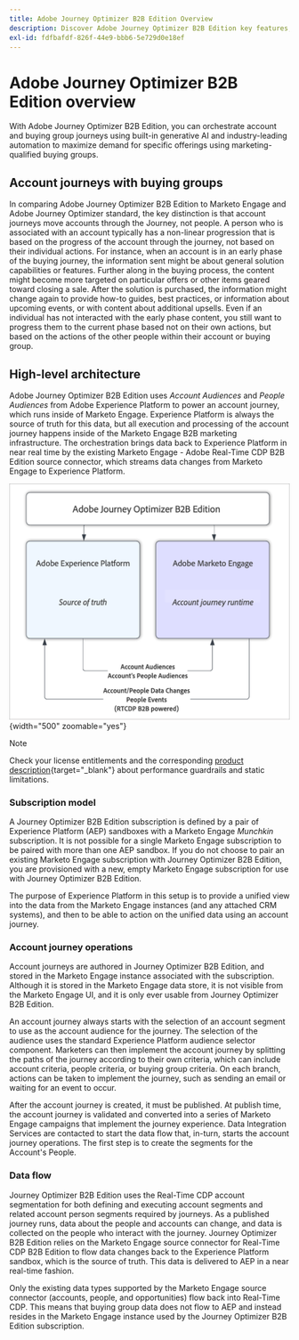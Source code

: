 ```yaml
---
title: Adobe Journey Optimizer B2B Edition Overview
description: Discover Adobe Journey Optimizer B2B Edition key features, use cases, and architectures.
exl-id: fdfbafdf-826f-44e9-bbb6-5e729d0e18ef
---
```

# Adobe Journey Optimizer B2B Edition overview

With Adobe Journey Optimizer B2B Edition, you can orchestrate account and buying group journeys using built-in generative AI and industry-leading automation to maximize demand for specific offerings using marketing-qualified buying groups.

## Account journeys with buying groups

In comparing Adobe Journey Optimizer B2B Edition to Marketo Engage and Adobe Journey Optimizer standard, the key distinction is that account journeys move accounts through the Journey, not people. A person who is associated with an account typically has a non-linear progression that is based on the progress of the account through the journey, not based on their individual actions. For instance, when an account is in an early phase of the buying journey, the information sent might be about general solution capabilities or features. Further along in the buying process, the content might become more targeted on particular offers or other items geared toward closing a sale. After the solution is purchased, the information might change again to provide how-to guides, best practices, or information about upcoming events, or with content about additional upsells. Even if an individual has not interacted with the early phase content, you still want to progress them to the current phase based not on their own actions, but based on the actions of the other people within their account or buying group. 

## High-level architecture

Adobe Journey Optimizer B2B Edition uses _Account Audiences_ and _People Audiences_ from Adobe Experience Platform to power an account journey, which runs inside of Marketo Engage. Experience Platform is always the source of truth for this data, but all execution and processing of the account journey happens inside of the Marketo Engage B2B marketing infrastructure. The orchestration brings data back to Experience Platform in near real time by the existing Marketo Engage - Adobe Real-Time CDP B2B Edition source connector, which streams data changes from Marketo Engage to Experience Platform.

![High-level data architecture](./assets/high-level-data-architecture.png){width="500" zoomable="yes"}

>[!NOTE]
>
>Check your license entitlements and the corresponding [product description](https://helpx.adobe.com/legal/product-descriptions/adobe-journey-optimizer-b2b.html){target="_blank"} about performance guardrails and static limitations.

### Subscription model

A Journey Optimizer B2B Edition subscription is defined by a pair of Experience Platform (AEP) sandboxes with a Marketo Engage _Munchkin_ subscription. It is not possible for a single Marketo Engage subscription to be paired with more than one AEP sandbox. If you do not choose to pair an existing Marketo Engage subscription with Journey Optimizer B2B Edition, you are provisioned with a new, empty Marketo Engage subscription for use with Journey Optimizer B2B Edition.

The purpose of Experience Platform in this setup is to provide a unified view into the data from the Marketo Engage instances (and any attached CRM systems), and then to be able to action on the unified data using an account journey.

### Account journey operations

Account journeys are authored in Journey Optimizer B2B Edition, and stored in the Marketo Engage instance associated with the subscription. Although it is stored in the Marketo Engage data store, it is not visible from the Marketo Engage UI, and it is only ever usable from Journey Optimizer B2B Edition. 

An account journey always starts with the selection of an account segment to use as the account audience for the journey. The selection of the audience uses the standard Experience Platform audience selector component. Marketers can then implement the account journey by splitting the paths of the journey according to their own criteria, which can include account criteria, people criteria, or buying group criteria. On each branch, actions can be taken to implement the journey, such as sending an email or waiting for an event to occur.

After the account journey is created, it must be published. At publish time, the account journey is validated and converted into a series of Marketo Engage campaigns that implement the journey experience. Data Integration Services are contacted to start the data flow that, in-turn, starts the account journey operations. The first step is to create the segments for the Account's People.

### Data flow

Journey Optimizer B2B Edition uses the Real-Time CDP account segmentation for both defining and executing account segments and related account person segments required by journeys. As a published journey runs, data about the people and accounts can change, and data is collected on the people who interact with the journey. Journey Optimizer B2B Edition relies on the Marketo Engage source connector for Real-Time CDP B2B Edition to flow data changes back to the Experience Platform sandbox, which is the source of truth.  This data is delivered to AEP in a near real-time fashion.   

Only the existing data types supported by the Marketo Engage source connector (accounts, people, and opportunities) flow back into Real-Time CDP. This means that buying group data does not flow to AEP and instead resides in the Marketo Engage instance used by the Journey Optimizer B2B Edition subscription.
